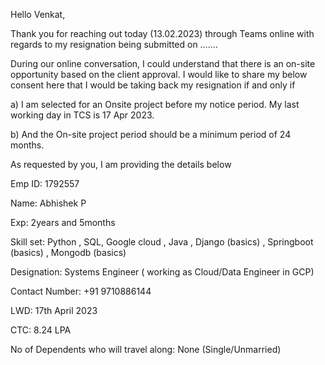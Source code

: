 Hello Venkat,

Thank you for reaching out today (13.02.2023) through Teams online with regards to my resignation being submitted on …….

During our online conversation, I could understand that there is an on-site opportunity based on the client approval. I would like to share my below consent here that I would be taking back my resignation if and only if

a)     I am selected for an Onsite project before my notice period. My last working day in TCS is 17 Apr 2023.  

b)    And the On-site project period should be a minimum period of 24 months.

As requested by you, I am providing the details below

 

Emp ID: 1792557


Name: Abhishek P

Exp: 2years and 5months

Skill set: Python , SQL, Google cloud , Java , Django (basics) , Springboot (basics) , Mongodb (basics)

Designation: Systems Engineer ( working as Cloud/Data Engineer in GCP)

Contact Number: +91 9710886144

LWD: 17th April 2023

CTC: 8.24 LPA

No of Dependents who will travel along: None (Single/Unmarried)